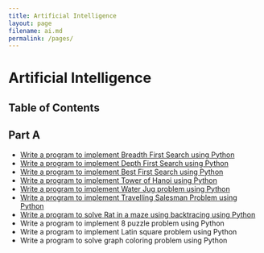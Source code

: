```yaml
---
title: Artificial Intelligence
layout: page
filename: ai.md
permalink: /pages/
---
```

# Artificial Intelligence
## Table of Contents
## Part A

- [Write a program to implement Breadth First Search using Python](/Semester_4/Artificial%20Inteligence/breadth-first-search.py)
- [Write a program to implement Depth First Search using Python](/Semester_4/Artificial%20Inteligence/depth-first-search.py)
- [Write a program to implement Best First Search using Python](/Semester_4/Artificial%20Inteligence/best-first-search.py)
- [Write a program to implement Tower of Hanoi using Python](/Semester_4/Artificial%20Inteligence/tower-of-hanoi.py)
- [Write a program to implement Water Jug problem using Python](/Semester_4/Artificial%20Inteligence/water-jug.py)
- [Write a program to implement Travelling Salesman Problem using Python](/Semester_4/Artificial%20Inteligence/travelling-sales-man.py)
- [Write a program to solve Rat in a maze using backtracing using Python](/Semester_4/Artificial%20Inteligence/maze-problem.py)
- Write a program to implement 8 puzzle problem using Python
- Write a program to implement Latin square problem using Python
- Write a program to solve graph coloring problem using Python